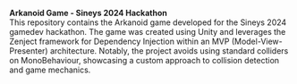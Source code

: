 <b>Arkanoid Game - Sineys 2024 Hackathon</b><br>
This repository contains the Arkanoid game developed for the Sineys 2024 gamedev hackathon. The game was created using Unity and leverages the Zenject framework for Dependency Injection within an MVP (Model-View-Presenter) architecture. Notably, the project avoids using standard colliders on MonoBehaviour, showcasing a custom approach to collision detection and game mechanics.
